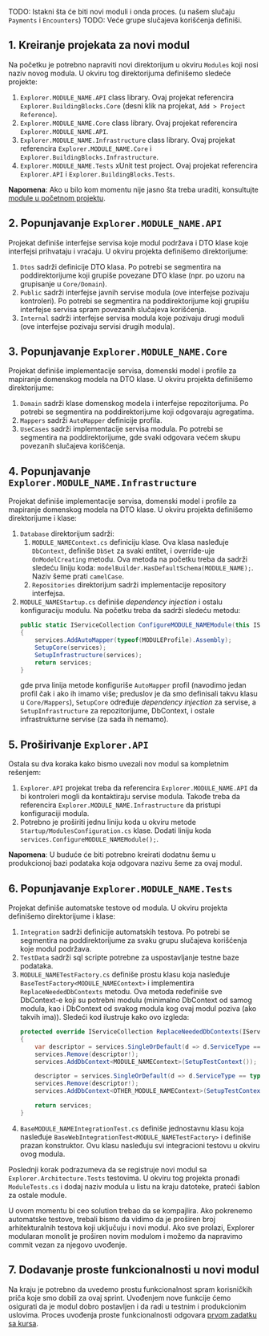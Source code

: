 TODO: Istakni šta će biti novi moduli i onda proces. (u našem slučaju `Payments` i `Encounters`)
TODO: Veće grupe slučajeva korišćenja definiši.

## 1. Kreiranje projekata za novi modul
Na početku je potrebno napraviti novi direktorijum u okviru `Modules` koji nosi naziv novog modula. U okviru tog direktorijuma definišemo sledeće projekte:

1. `Explorer.MODULE_NAME.API` class library. Ovaj projekat referencira `Explorer.BuildingBlocks.Core` (desni klik na projekat, `Add > Project Reference`).
2. `Explorer.MODULE_NAME.Core` class library. Ovaj projekat referencira `Explorer.MODULE_NAME.API`.
3. `Explorer.MODULE_NAME.Infrastructure` class library. Ovaj projekat referencira `Explorer.MODULE_NAME.Core` i `Explorer.BuildingBlocks.Infrastructure`.
4. `Explorer.MODULE_NAME.Tests` xUnit test project. Ovaj projekat referencira `Explorer.API` i `Explorer.BuildingBlocks.Tests`.

**Napomena**: Ako u bilo kom momentu nije jasno šta treba uraditi, konsultujte [module u početnom projektu](https://github.com/psw-ftn/tourism-be/tree/main/src/Modules/Stakeholders).

## 2. Popunjavanje `Explorer.MODULE_NAME.API`
Projekat definiše interfejse servisa koje modul podržava i DTO klase koje interfejsi prihvataju i vraćaju. U okviru projekta definišemo direktorijume:

1. `Dtos` sadrži definicije DTO klasa. Po potrebi se segmentira na poddirektorijume koji grupiše povezane DTO klase (npr. po uzoru na grupisanje u `Core/Domain`).
2. `Public` sadrži interfejse javnih servise modula (ove interfejse pozivaju kontroleri). Po potrebi se segmentira na poddirektorijume koji grupišu interfejse servisa spram povezanih slučajeva korišćenja.
3. `Internal` sadrži interfejse servisa modula koje pozivaju drugi moduli (ove interfejse pozivaju servisi drugih modula).

## 3. Popunjavanje `Explorer.MODULE_NAME.Core`
Projekat definiše implementacije servisa, domenski model i profile za mapiranje domenskog modela na DTO klase. U okviru projekta definišemo direktorijume:

1. `Domain` sadrži klase domenskog modela i interfejse repozitorijuma. Po potrebi se segmentira na poddirektorijume koji odgovaraju agregatima.
2. `Mappers` sadrži `AutoMapper` definicije profila.
3. `UseCases` sadrži implementacije servisa modula. Po potrebi se segmentira na poddirektorijume, gde svaki odgovara većem skupu povezanih slučajeva korišćenja.

## 4. Popunjavanje `Explorer.MODULE_NAME.Infrastructure`
Projekat definiše implementacije servisa, domenski model i profile za mapiranje domenskog modela na DTO klase. U okviru projekta definišemo direktorijume i klase:

1. `Database` direktorijum sadrži:
   1. `MODULE_NAMEContext.cs` definiciju klase. Ova klasa nasleđuje `DbContext`, definiše `DbSet` za svaki entitet, i override-uje `OnModelCreating` metodu. Ova metoda na početku treba da sadrži sledeću liniju koda: `modelBuilder.HasDefaultSchema(MODULE_NAME);`. Naziv šeme prati `camelCase`.
   2. `Repositories` direktorijum sadrži implementacije repository interfejsa.
2. `MODULE_NAMEStartup.cs` definiše _dependency injection_ i ostalu konfiguraciju modulu. Na početku treba da sadrži sledeću metodu:
   ```csharp
   public static IServiceCollection ConfigureMODULE_NAMEModule(this IServiceCollection services)
   {
       services.AddAutoMapper(typeof(MODULEProfile).Assembly);
       SetupCore(services);
       SetupInfrastructure(services);
       return services;
   }
   ```
   gde prva linija metode konfiguriše `AutoMapper` profil (navodimo jedan profil čak i ako ih imamo više; preduslov je da smo definisali takvu klasu u `Core/Mappers`), `SetupCore` određuje *dependency injection* za servise, a `SetupInfrastructure` za repozitorijume, DbContext, i ostale infrastrukturne servise (za sada ih nemamo).

## 5. Proširivanje `Explorer.API`
Ostala su dva koraka kako bismo uvezali nov modul sa kompletnim rešenjem:
1. `Explorer.API` projekat treba da referencira `Explorer.MODULE_NAME.API` da bi kontroleri mogli da kontaktiraju servise modula. Takođe treba da referencira `Explorer.MODULE_NAME.Infrastructure` da pristupi konfiguraciji modula.
2. Potrebno je proširiti jednu liniju koda u okviru metode `Startup/ModulesConfiguration.cs` klase. Dodati liniju koda `services.ConfigureMODULE_NAMEModule();`.

**Napomena**: U buduće će biti potrebno kreirati dodatnu šemu u produkcionoj bazi podataka koja odgovara nazivu šeme za ovaj modul.

## 6. Popunjavanje `Explorer.MODULE_NAME.Tests`
Projekat definiše automatske testove od modula. U okviru projekta definišemo direktorijume i klase:

1. `Integration` sadrži definicije automatskih testova. Po potrebi se segmentira na poddirektorijume za svaku grupu slučajeva korišćenja koje modul podržava.
2. `TestData` sadrži sql scripte potrebne za uspostavljanje testne baze podataka.
3. `MODULE_NAMETestFactory.cs` definiše prostu klasu koja nasleđuje `BaseTestFactory<MODULE_NAMEContext>` i implementira `ReplaceNeededDbContexts` metodu. Ova metoda redefiniše sve DbContext-e koji su potrebni modulu (minimalno DbContext od samog modula, kao i DbContext od svakog modula kog ovaj modul poziva (ako takvih ima)). Sledeći kod ilustruje kako ovo izgleda:
   ```csharp
   protected override IServiceCollection ReplaceNeededDbContexts(IServiceCollection services)
   {
       var descriptor = services.SingleOrDefault(d => d.ServiceType == typeof(DbContextOptions<MODULE_NAMEContext>));
       services.Remove(descriptor!);
       services.AddDbContext<MODULE_NAMEContext>(SetupTestContext());

       descriptor = services.SingleOrDefault(d => d.ServiceType == typeof(DbContextOptions<OTHER_MODULE_NAMEContext>));
       services.Remove(descriptor!);
       services.AddDbContext<OTHER_MODULE_NAMEContext>(SetupTestContext());

       return services;
   }
   ```
4. `BaseMODULE_NAMEIntegrationTest.cs` definiše jednostavnu klasu koja nasleđuje `BaseWebIntegrationTest<MODULE_NAMETestFactory>` i definiše prazan konstruktor. Ovu klasu nasleđuju svi integracioni testovu u okviru ovog modula.

Poslednji korak podrazumeva da se registruje novi modul sa `Explorer.Architecture.Tests` testovima. U okviru tog projekta pronađi `ModuleTests.cs` i dodaj naziv modula u listu na kraju datoteke, prateći šablon za ostale module.

U ovom momentu bi ceo solution trebao da se kompajlira. Ako pokrenemo automatske testove, trebali bismo da vidimo da je proširen broj arhitekturalnih testova koji uključuju i novi modul. Ako sve prolazi, Explorer modularan monolit je proširen novim modulom i možemo da napravimo commit vezan za njegovo uvođenje.

## 7. Dodavanje proste funkcionalnosti u novi modul
Na kraju je potrebno da uvedemo prostu funkcionalnost spram korisničkih priča koje smo dobili za ovaj sprint. Uvođenjem nove funkcije ćemo osigurati da je modul dobro postavljen i da radi u testnim i produkcionim uslovima. Proces uvođenja proste funkcionalnosti odgovara [prvom zadatku sa kursa](https://github.com/psw-ftn/supportive-information/tree/master/s1/w1).
